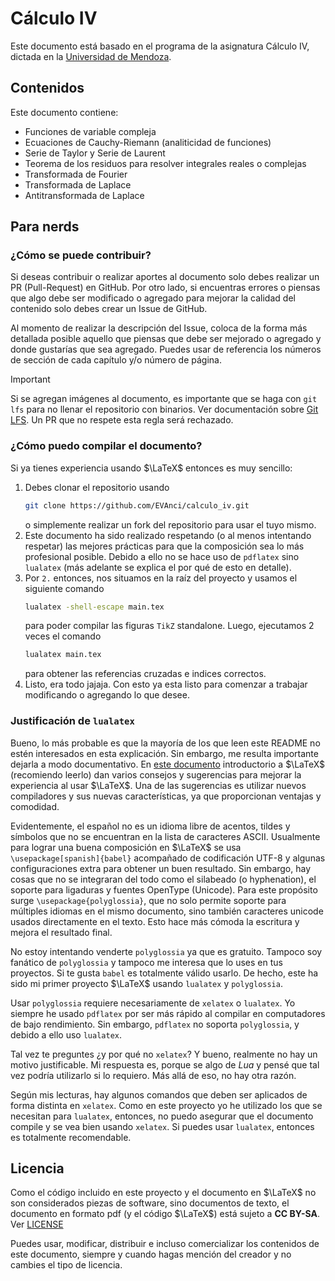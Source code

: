 # Cálculo IV

Este documento está basado en el programa de la asignatura Cálculo IV, dictada en la [Universidad de Mendoza](um.edu.ar).

## Contenidos

Este documento contiene:
- Funciones de variable compleja
- Ecuaciones de Cauchy-Riemann (analiticidad de funciones)
- Serie de Taylor y Serie de Laurent
- Teorema de los residuos para resolver integrales reales o complejas
- Transformada de Fourier
- Transformada de Laplace
- Antitransformada de Laplace

## Para nerds

### ¿Cómo se puede contribuir?

Si deseas contribuir o realizar aportes al documento solo debes realizar un PR (Pull-Request) en GitHub. Por otro lado, si encuentras errores o piensas que algo debe ser modificado o agregado para mejorar la calidad del contenido solo debes crear un Issue de GitHub.

Al momento de realizar la descripción del Issue, coloca de la forma más detallada posible aquello que piensas que debe ser mejorado o agregado y donde gustarías que sea agregado. Puedes usar de referencia los números de sección de cada capítulo y/o número de página.

> [!IMPORTANT]
> Si se agregan imágenes al documento, es importante que se haga con `git lfs` para no llenar el repositorio con binarios. Ver documentación sobre [Git LFS](https://docs.github.com/en/repositories/working-with-files/managing-large-files/installing-git-large-file-storage).
> Un PR que no respete esta regla será rechazado.

### ¿Cómo puedo compilar el documento?

Si ya tienes experiencia usando $\LaTeX$ entonces es muy sencillo:
1. Debes clonar el repositorio usando
    ```sh
    git clone https://github.com/EVAnci/calculo_iv.git
    ```
    o simplemente realizar un fork del repositorio para usar el tuyo mismo.
2. Este documento ha sido realizado respetando (o al menos intentando respetar) las mejores prácticas para que la composición sea lo más profesional posible. Debido a ello no se hace uso de `pdflatex` sino `lualatex` (más adelante se explica el por qué de esto en detalle).
3. Por `2.` entonces, nos situamos en la raíz del proyecto y usamos el siguiente comando
    ```sh
    lualatex -shell-escape main.tex
    ```
    para poder compilar las figuras `TikZ` standalone. Luego, ejecutamos 2 veces el comando
    ```sh
    lualatex main.tex
    ```
    para obtener las referencias cruzadas e indices correctos.
4. Listo, era todo jajaja. Con esto ya esta listo para comenzar a trabajar modificando o agregando lo que desee.

### Justificación de `lualatex`

Bueno, lo más probable es que la mayoría de los que leen este README no estén interesados en esta explicación. Sin embargo, me resulta importante dejarla a modo documentativo. En [este documento](https://br.mirrors.cicku.me/ctan/info/lshort/english/lshort.pdf) introductorio a $\LaTeX$ (recomiendo leerlo) dan varios consejos y sugerencias para mejorar la experiencia al usar $\LaTeX$. Una de las sugerencias es utilizar nuevos compiladores y sus nuevas características, ya que proporcionan ventajas y comodidad.

Evidentemente, el español no es un idioma libre de acentos, tildes y símbolos que no se encuentran en la lista de caracteres ASCII. Usualmente para lograr una buena composición en $\LaTeX$ se usa `\usepackage[spanish]{babel}` acompañado de codificación UTF-8 y algunas configuraciones extra para obtener un buen resultado. Sin embargo, hay cosas que no se integraran del todo como el silabeado (o hyphenation), el soporte para ligaduras y fuentes OpenType (Unicode). Para este propósito surge `\usepackage{polyglossia}`, que no solo permite soporte para múltiples idiomas en el mismo documento, sino también caracteres unicode usados directamente en el texto. Esto hace más cómoda la escritura y mejora el resultado final. 

No estoy intentando venderte `polyglossia` ya que es gratuito. Tampoco soy fanático de `polyglossia` y tampoco me interesa que lo uses en tus proyectos. Si te gusta `babel` es totalmente válido usarlo. De hecho, este ha sido mi primer proyecto $\LaTeX$ usando `lualatex` y `polyglossia`.

Usar `polyglossia` requiere necesariamente de `xelatex` o `lualatex`. Yo siempre he usado `pdflatex` por ser más rápido al compilar en computadores de bajo rendimiento. Sin embargo, `pdflatex` no soporta `polyglossia`, y debido a ello uso `lualatex`. 

Tal vez te preguntes ¿y por qué no `xelatex`? Y bueno, realmente no hay un motivo justificable. Mi respuesta es, porque se algo de *Lua* y pensé que tal vez podría utilizarlo si lo requiero. Más allá de eso, no hay otra razón.

Según mis lecturas, hay algunos comandos que deben ser aplicados de forma distinta en `xelatex`. Como en este proyecto yo he utilizado los que se necesitan para `lualatex`, entonces, no puedo asegurar que el documento compile y se vea bien usando `xelatex`. Si puedes usar `lualatex`, entonces es totalmente recomendable.

## Licencia

Como el código incluido en este proyecto y el documento en $\LaTeX$ no son considerados piezas de software, sino documentos de texto, el documento en formato pdf (y el código $\LaTeX$) está sujeto a **CC BY-SA**. Ver [LICENSE](LICENSE)

Puedes usar, modificar, distribuir e incluso comercializar los contenidos de este documento, siempre y cuando hagas mención del creador y no cambies el tipo de licencia.
